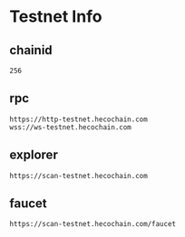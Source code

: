 # Testnet Info

## chainid
```
256
```
## rpc
```
https://http-testnet.hecochain.com
wss://ws-testnet.hecochain.com
```
## explorer
```
https://scan-testnet.hecochain.com
```

## faucet

```
https://scan-testnet.hecochain.com/faucet
```